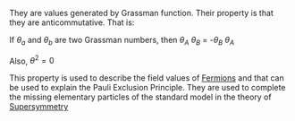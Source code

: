 They are values generated by Grassman function.
Their property is that they are anticommutative. That is:

If $\theta_a$ and $\theta_b$ are two Grassman numbers,
then $\theta_A$ $\theta_B$ = -$\theta_B$ $\theta_A$

Also, $\theta^2=0$   

This property is used to describe the field values of [Fermions](../../Particle%20Physics/Standard%20Model/Fermions.md) and that can be used to explain the Pauli Exclusion Principle.
They are used to complete the missing elementary particles of the standard model in the theory of [Supersymmetry](../../Particle%20Physics/Beyond%20the%20Standard%20Model/Supersymmetry.md)